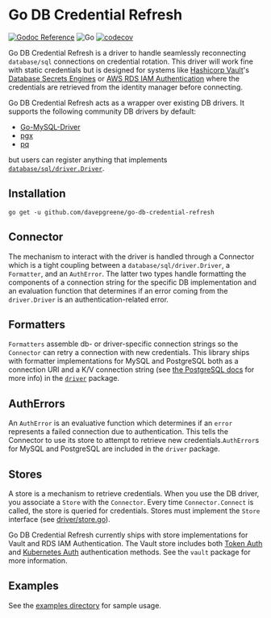 # Go DB Credential Refresh

[![Godoc Reference](https://godoc.org/github.com/davepgreene/go-db-credential-refresh?status.svg)](https://pkg.go.dev/github.com/davepgreene/go-db-credential-refresh) ![Go](https://github.com/davepgreene/go-db-credential-refresh/workflows/Go/badge.svg) [![codecov](https://codecov.io/gh/davepgreene/go-db-credential-refresh/branch/master/graph/badge.svg)](https://codecov.io/gh/davepgreene/go-db-credential-refresh)

Go DB Credential Refresh is a driver to handle seamlessly reconnecting `database/sql` connections on credential 
rotation. This driver will work fine with static credentials but is designed for systems like 
[Hashicorp Vault](https://www.vaultproject.io/)'s 
[Database Secrets Engines](https://www.vaultproject.io/docs/secrets/databases) or 
[AWS RDS IAM Authentication](https://docs.aws.amazon.com/AmazonRDS/latest/UserGuide/UsingWithRDS.IAMDBAuth.html) 
where the credentials are retrieved from the identity manager before connecting.

Go DB Credential Refresh acts as a wrapper over existing DB drivers. It supports the following community DB 
drivers by default:

* [Go-MySQL-Driver](https://github.com/go-sql-driver/mysql)
* [pgx](https://github.com/jackc/pgx)
* [pq](https://github.com/lib/pq)

but users can register anything that implements 
[`database/sql/driver.Driver`](https://pkg.go.dev/database/sql/driver#Driver).

## Installation

```shell
go get -u github.com/davepgreene/go-db-credential-refresh
```

## Connector

The mechanism to interact with the driver is handled through a Connector which is a tight coupling between 
a `database/sql/driver.Driver`, a `Formatter`, and an `AuthError`. The latter two types handle formatting the 
components of a connection string for the specific DB implementation and an evaluation function that determines if 
an error coming from the `driver.Driver` is an authentication-related error.

## Formatters

`Formatters` assemble db- or driver-specific connection strings so the `Connector` can retry a connection with 
new credentials. This library ships with formatter implementations for MySQL and PostgreSQL both as a connection 
URI and a K/V connection string (see 
[the PostgreSQL docs](https://www.postgresql.org/docs/10/libpq-connect.html#LIBPQ-CONNSTRING) for more info) in 
the [`driver`](./driver) package.

## AuthErrors

An `AuthError` is an evaluative function which determines if an `error` represents a failed connection due to 
authentication. This tells the Connector to use its store to attempt to retrieve new credentials.`AuthError`s for 
MySQL and PostgreSQL are included in the `driver` package.

## Stores

A store is a mechanism to retrieve credentials. When you use the DB driver, you associate a `Store` with 
the `Connector`. Every time `Connector.Connect` is called, the store is queried for credentials. Stores must 
implement the `Store` interface (see [driver/store.go](driver/store.go)).

Go DB Credential Refresh currently ships with store implementations for Vault and RDS IAM Authentication. The Vault store includes both [Token Auth](https://www.vaultproject.io/docs/auth/token) and [Kubernetes Auth](https://www.vaultproject.io/docs/auth/kubernetes) authentication methods. See the `vault` package for more information.

## Examples

See the [examples directory](./examples) for sample usage.
